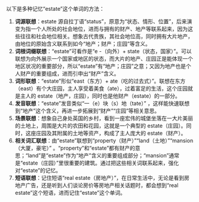 以下是多种记忆“estate”这个单词的方法：
1. **词源联想**：estate 源自拉丁语“status”，原意为“状态、情形、位置”，后来演变为指一个人所处的社会地位，进而与拥有的财产、地产等联系起来，因为这些往往和社会地位相关。想象古代贵族，其社会地位高，同时拥有大片地产，由地位的原始含义联系到如今“地产；财产；庄园”等含义。 
2. **词根词缀联想**：“estate”可看作是“e -（向外）+ state（状态，国家）”。可以联想为向外展示一个国家或地区的状态，而大片的地产、庄园正是能体现一个地区状况的重要部分，所以“estate”有“地产；庄园”之意；又因为地产也是个人财产的重要组成，进而引申出“财产”含义。 
3. **词形联想**：“estate”形似“east（东方）+ ate（吃的过去式）”。联想在东方（east）有个大庄园，主人享受着美食（ate），过着富足的生活，这个庄园就是主人的 estate（地产，庄园），同时也是他财产（estate）的一部分。 
4. **发音联想**：“estate”发音类似“一（e）块（s）地（tate）” ，这样能快速联想到“地产”这个含义，再进一步拓展到“财产”“庄园”等相关意思。 
5. **场景联想**：想象自己身处英国的乡村，看到一座宏伟的城堡坐落在一大片美丽的土地上，周围是大片的农田和花园，这就是一个典型的 estate（庄园）。同时，这座庄园及其附属的土地等资产，构成了主人庞大的 estate（财产）。 
6. **相关词汇联想**：由“estate”联想到“property（财产）”“land（土地）”“mansion（大厦，豪宅）” 。“property”和“estate”都有财产的意思；“land”是“estate”作为“地产”含义的重要组成部分；“mansion”通常是“estate（庄园）”里很重要的建筑。通过把这些相关词联系起来，强化对“estate”的记忆。 
7. **短语联想**：记住短语“real estate（房地产）”，在日常生活中，无论是看到房地产广告，还是听到人们谈论房价等房地产相关话题时，都会想到“real estate”这个短语，进而记住“estate”这个单词。 